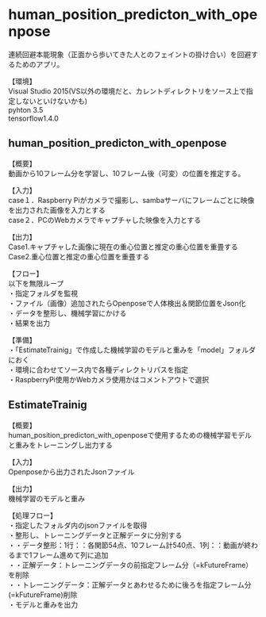 # human_position_predicton_with_openpose
連続回避本能現象（正面から歩いてきた人とのフェイントの掛け合い）を回避するためのアプリ。

【環境】  
Visual Studio 2015(VS以外の環境だと、カレントディレクトリをソース上で指定しないといけないかも)   
pyhton 3.5  
tensorflow1.4.0  

## human_position_predicton_with_openpose

【概要】  
動画から10フレーム分を学習し、10フレーム後（可変）の位置を推定する。

【入力】  
case１．Raspberry Piがカメラで撮影し、sambaサーバにフレームごとに映像を出力された画像を入力とする  
case２．PCのWebカメラでキャプチャした映像を入力とする  

【出力】  
Case1.キャプチャした画像に現在の重心位置と推定の重心位置を重畳する 
Case2.重心位置と推定の重心位置を重畳する  

【フロー】  
以下を無限ループ  
・指定フォルダを監視  
・ファイル（画像）追加されたらOpenposeで人体検出＆関節位置をJson化  
・データを整形し、機械学習にかける  
・結果を出力  

【準備】  
・「EstimateTrainig」で作成した機械学習のモデルと重みを「model」フォルダにおく  
・環境に合わせてソース内で各種ディレクトリパスを指定  
・RaspberryPi使用かWebカメラ使用かはコメントアウトで選択  

## EstimateTrainig

【概要】  
human_position_predicton_with_openposeで使用するための機械学習モデルと重みをトレーニングし出力する  

【入力】  
Openposeから出力されたJsonファイル  

【出力】  
機械学習のモデルと重み  

【処理フロー】  
・指定したフォルダ内のjsonファイルを取得  
・整形し、トレーニングデータと正解データに分別する  
・・データ整形：1行：：各関節54点、10フレーム計540点、1列：：動画が終わるまで1フレーム進めて列に追加  
・・正解データ：トレーニングデータの前指定フレーム分（=kFutureFrame）を削除  
・・トレーニングデータ：正解データとあわせるために後ろを指定フレーム分(=kFutureFrame)削除  
・モデルと重みを出力  
